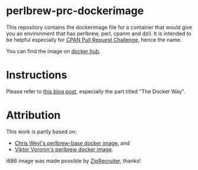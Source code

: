# perlbrew-prc-dockerimage
This repository contains the dockerimage file for a container that would give you an environment that has perlbrew, perl, cpanm and dzil. It is intended to be helpful especially for [CPAN Pull Request Challenge](http://cpan-prc.org), hence the name.

You can find the image on [docker hub](https://hub.docker.com/r/kyzn/perlbrew-prc/).

# Instructions
Please refer to [this blog post](https://kyzn.org/2018-02-21-setup-your-computer-for-cpan-prc.html), especially the part titled "The Docker Way".

# Attribution

This work is partly based on:
- [Chris Weyl's perlbrew-base docker image](https://github.com/rsrchboy/perlbrew-base-dock/blob/master/Dockerfile), and
- [Viktor Voronin's perlbrew docker image](https://github.com/vvoronin/docker-images/blob/master/perlbrew/Dockerfile).

i686 image was made possible by [ZipRecruiter](https://www.ziprecruiter.com), thanks!
